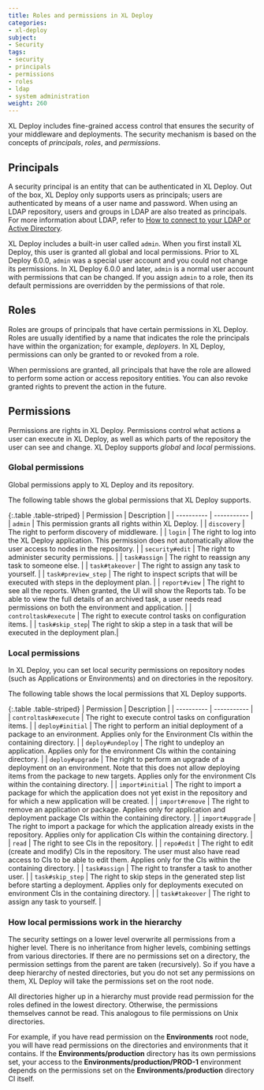 ```yaml
---
title: Roles and permissions in XL Deploy
categories:
- xl-deploy
subject:
- Security
tags:
- security
- principals
- permissions
- roles
- ldap
- system administration
weight: 260
---
```


XL Deploy includes fine-grained access control that ensures the security of your middleware and deployments. The security mechanism is based on the concepts of _principals_, _roles_, and _permissions_.

## Principals

A security principal is an entity that can be authenticated in XL Deploy. Out of the box, XL Deploy only supports users as principals; users are authenticated by means of a user name and password. When using an LDAP repository, users and groups in LDAP are also treated as principals. For more information about LDAP, refer to [How to connect to your LDAP or Active Directory](/xl-deploy/how-to/connect-ldap-or-active-directory.html).

XL Deploy includes a built-in user called `admin`. When you first install XL Deploy, this user is granted all global and local permissions. Prior to XL Deploy 6.0.0, `admin` was a special user account and you could not change its permissions. In XL Deploy 6.0.0 and later, `admin` is a normal user account with permissions that can be changed. If you assign `admin` to a role, then its default permissions are overridden by the permissions of that role.

## Roles

Roles are groups of principals that have certain permissions in XL Deploy. Roles are usually identified by a name that indicates the role the principals have within the organization; for example, _deployers_. In XL Deploy, permissions can only be granted to or revoked from a role.

When permissions are granted, all principals that have the role are allowed to perform some action or access repository entities. You can also revoke granted rights to prevent the action in the future.

## Permissions

Permissions are rights in XL Deploy. Permissions control what actions a user can execute in XL Deploy, as well as which parts of the repository the user can see and change. XL Deploy supports *global* and *local* permissions.

### Global permissions

Global permissions apply to XL Deploy and its repository.

The following table shows the global permissions that XL Deploy supports.

{:.table .table-striped}
| Permission | Description |
| ---------- | ----------- |
| `admin` | This permission grants all rights within XL Deploy. |
| `discovery` | The right to perform discovery of middleware. |
| `login` | The right to log into the XL Deploy application. This permission does not automatically allow the user access to nodes in the repository. |
| `security#edit` | The right to administer security permissions. |
| `task#assign` | The right to reassign any task to someone else. |
| `task#takeover` | The right to assign any task to yourself. |
| `task#preview_step` | The right to inspect scripts that will be executed with steps in the deployment plan. |
| `report#view` | The right to see all the reports. When granted, the UI will show the Reports tab. To be able to view the full details of an archived task, a user needs read permissions on both the environment and application. |
| `controltask#execute` | The right to execute control tasks on configuration items. |
| `task#skip_step`| The right to skip a step in a task that will be executed in the deployment plan.|

### Local permissions

In XL Deploy, you can set local security permissions on repository nodes (such as Applications or Environments) and on directories in the repository.

The following table shows the local permissions that XL Deploy supports.

{:.table .table-striped}
| Permission | Description |
| ---------- | ----------- |
| `controltask#execute` | The right to execute control tasks on configuration items. |
| `deploy#initial` | The right to perform an initial deployment of a package to an environment. Applies only for the Environment CIs within the containing directory. |
| `deploy#undeploy` | The right to undeploy an application. Applies only for the environment CIs within the containing directory. |
| `deploy#upgrade` | The right to perform an upgrade of a deployment on an environment. Note that this does not allow deploying items from the package to new targets. Applies only for the environment CIs within the containing directory. |
| `import#initial` | The right to import a package for which the application does not yet exist in the repository and for which a new application will be created. |
| `import#remove` | The right to remove an application or package. Applies only for application and deployment package CIs within the containing directory. |
| `import#upgrade` | The right to import a package for which the application already exists in the repository. Applies only for application CIs within the containing directory. |
| `read` | The right to see CIs in the repository. |
| `repo#edit` | The right to edit (create and modify) CIs in the repository. The user must also have read access to CIs to be able to edit them. Applies only for the CIs within the containing directory. |
| `task#assign` | The right to transfer a task to another user. |
| `task#skip_step` | The right to skip steps in the generated step list before starting a deployment. Applies only for deployments executed on environment CIs in the containing directory. |
| `task#takeover` | The right to assign any task to yourself. |

### How local permissions work in the hierarchy

The security settings on a lower level overwrite all permissions from a higher level. There is no inheritance from higher levels, combining settings from various directories. If there are no permissions set on a directory, the permission settings from the parent are taken (recursively). So if you have a deep hierarchy of nested directories, but you do not set any permissions on them, XL Deploy will take the permissions set on the root node.

All directories higher up in a hierarchy must provide read permission for the roles defined in the lowest directory. Otherwise, the permissions themselves cannot be read. This analogous to file permissions on Unix directories.

For example, if you have read permission on the **Environments** root node, you will have read permissions on the directories and environments that it contains. If the **Environments/production** directory has its own permissions set, your access to the **Environments/production/PROD-1** environment depends on the permissions set on the **Environments/production** directory CI itself.

